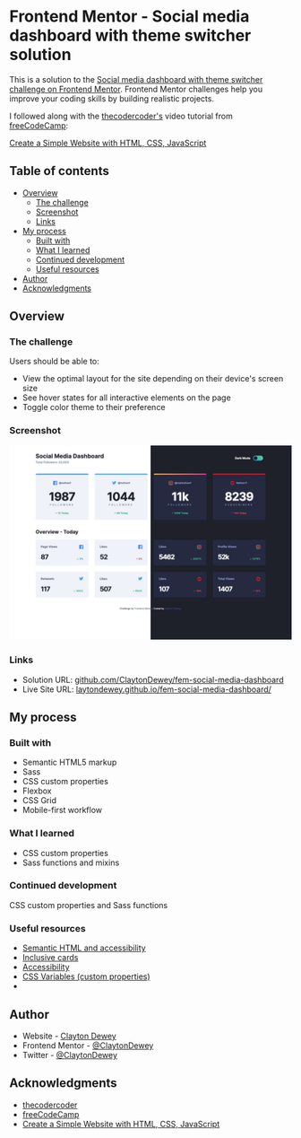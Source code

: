 # Frontend Mentor - Social media dashboard with theme switcher solution

This is a solution to the [Social media dashboard with theme switcher challenge on Frontend Mentor](https://www.frontendmentor.io/challenges/social-media-dashboard-with-theme-switcher-6oY8ozp_H). Frontend Mentor challenges help you improve your coding skills by building realistic projects.

I followed along with the [thecodercoder's](https://github.com/thecodercoder) video tutorial from [freeCodeCamp](https://freecodecamp.org):

[Create a Simple Website with HTML, CSS, JavaScript](https://www.youtube.com/watch?v=krfUjg0S2uI)

## Table of contents

- [Overview](#overview)
  - [The challenge](#the-challenge)
  - [Screenshot](#screenshot)
  - [Links](#links)
- [My process](#my-process)
  - [Built with](#built-with)
  - [What I learned](#what-i-learned)
  - [Continued development](#continued-development)
  - [Useful resources](#useful-resources)
- [Author](#author)
- [Acknowledgments](#acknowledgments)

## Overview

### The challenge

Users should be able to:

- View the optimal layout for the site depending on their device's screen size
- See hover states for all interactive elements on the page
- Toggle color theme to their preference

### Screenshot

![](./screenshot.jpg)

### Links

- Solution URL: [github.com/ClaytonDewey/fem-social-media-dashboard](https://github.com/ClaytonDewey/fem-social-media-dashboard)
- Live Site URL: [laytondewey.github.io/fem-social-media-dashboard/](https://claytondewey.github.io/fem-social-media-dashboard/)

## My process

### Built with

- Semantic HTML5 markup
- Sass
- CSS custom properties
- Flexbox
- CSS Grid
- Mobile-first workflow

### What I learned

- CSS custom properties
- Sass functions and mixins

### Continued development

CSS custom properties and Sass functions

### Useful resources

- [Semantic HTML and accessibility](https://www.youtube.com/watch?v=qSNUi7pRmWg)
- [Inclusive cards](https://inclusive-components.design/cards/)
- [Accessibility](https://www.accessibility-developer-guide.com/examples/hiding-elements/visually/)
- [CSS Variables (custom properties)](https://css-tricks.com/updating-a-css-variable-with-javascript/)
-

## Author

- Website - [Clayton Dewey](https://www.claytondewey.com)
- Frontend Mentor - [@ClaytonDewey](https://www.frontendmentor.io/profile/ClaytonDewey)
- Twitter - [@ClaytonDewey](https://www.twitter.com/ClaytonDewey)

## Acknowledgments

- [thecodercoder](https://github.com/thecodercoder)
- [freeCodeCamp](https://freecodecamp.org)
- [Create a Simple Website with HTML, CSS, JavaScript](https://www.youtube.com/watch?v=krfUjg0S2uI)
